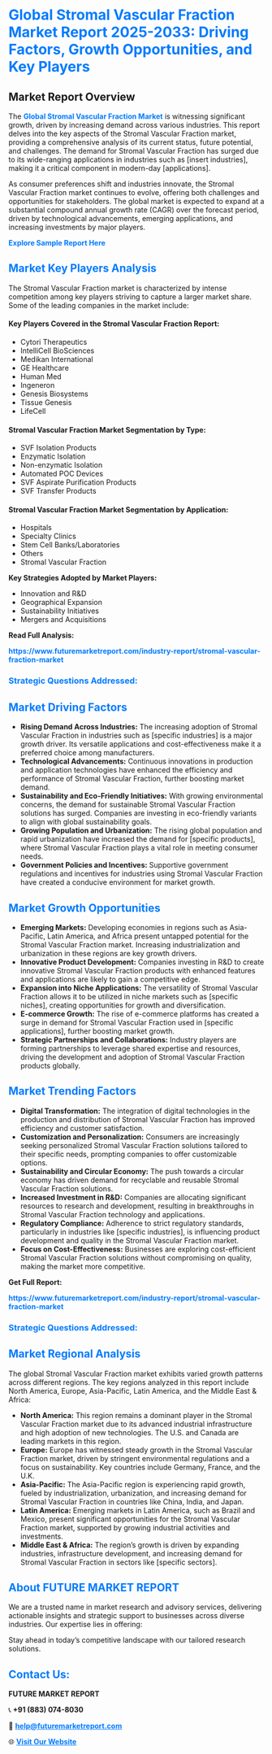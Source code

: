 <h1 style="color: #007BFF;">Global Stromal Vascular Fraction Market Report 2025-2033: Driving Factors, Growth Opportunities, and Key Players</h1>

<section id="overview">
<h2>Market Report Overview</h2>
<p>The <a href="https://www.futuremarketreport.com/industry-report/stromal-vascular-fraction-market" style="color: #007BFF; text-decoration: none;"><strong>Global Stromal Vascular Fraction Market</strong></a> is witnessing significant growth, driven by increasing demand across various industries. This report delves into the key aspects of the Stromal Vascular Fraction market, providing a comprehensive analysis of its current status, future potential, and challenges. The demand for Stromal Vascular Fraction has surged due to its wide-ranging applications in industries such as [insert industries], making it a critical component in modern-day [applications].</p>
<p>As consumer preferences shift and industries innovate, the Stromal Vascular Fraction market continues to evolve, offering both challenges and opportunities for stakeholders. The global market is expected to expand at a substantial compound annual growth rate (CAGR) over the forecast period, driven by technological advancements, emerging applications, and increasing investments by major players.</p>
</section>

<section id="overview">
<p><a href="https://www.futuremarketreport.com/request-sample/reportId=122292" style="color: #007BFF; text-decoration: none;"><strong>Explore Sample Report Here</strong></a></p>
</section>

<section id="key-players">
<h2 style="color: #007BFF;">Market Key Players Analysis</h2>
<p>The Stromal Vascular Fraction market is characterized by intense competition among key players striving to capture a larger market share. Some of the leading companies in the market include:</p>
<h4>Key Players Covered in the Stromal Vascular Fraction Report:</h4>
<ul><li>Cytori Therapeutics</li><li>IntelliCell BioSciences</li><li>Medikan International</li><li>GE Healthcare</li><li>Human Med</li><li>Ingeneron</li><li>Genesis Biosystems</li><li>Tissue Genesis</li><li>LifeCell</li></ul>
<h4>Stromal Vascular Fraction Market Segmentation by Type:</h4>
<ul><li>SVF Isolation Products</li><li>Enzymatic Isolation</li><li>Non-enzymatic Isolation</li><li>Automated POC Devices</li><li>SVF Aspirate Purification Products</li><li>SVF Transfer Products</li></ul>

<h4>Stromal Vascular Fraction Market Segmentation by Application:</h4>
<ul><li>Hospitals</li><li>Specialty Clinics</li><li>Stem Cell Banks/Laboratories</li><li>Others</li><li>Stromal Vascular Fraction</li></ul>
<p><strong>Key Strategies Adopted by Market Players:</strong></p>
<ul>
<li>Innovation and R&D</li>
<li>Geographical Expansion</li>
<li>Sustainability Initiatives</li>
<li>Mergers and Acquisitions</li>
</ul>
</section>

<section>
<p><strong>Read Full Analysis: </strong></p><a href="https://www.futuremarketreport.com/industry-report/stromal-vascular-fraction-market" style="color: #007BFF; text-decoration: none;"><strong>https://www.futuremarketreport.com/industry-report/stromal-vascular-fraction-market</strong></a>
<h3 style="color: #007BFF;">Strategic Questions Addressed:</h3>
</section>

<section id="driving-factors">
<h2 style="color: #007BFF;">Market Driving Factors</h2>
<ul>
<li><strong>Rising Demand Across Industries:</strong> The increasing adoption of Stromal Vascular Fraction in industries such as [specific industries] is a major growth driver. Its versatile applications and cost-effectiveness make it a preferred choice among manufacturers.</li>
<li><strong>Technological Advancements:</strong> Continuous innovations in production and application technologies have enhanced the efficiency and performance of Stromal Vascular Fraction, further boosting market demand.</li>
<li><strong>Sustainability and Eco-Friendly Initiatives:</strong> With growing environmental concerns, the demand for sustainable Stromal Vascular Fraction solutions has surged. Companies are investing in eco-friendly variants to align with global sustainability goals.</li>
<li><strong>Growing Population and Urbanization:</strong> The rising global population and rapid urbanization have increased the demand for [specific products], where Stromal Vascular Fraction plays a vital role in meeting consumer needs.</li>
<li><strong>Government Policies and Incentives:</strong> Supportive government regulations and incentives for industries using Stromal Vascular Fraction have created a conducive environment for market growth.</li>
</ul>
</section>

<section id="growth-opportunities">
<h2 style="color: #007BFF;">Market Growth Opportunities</h2>
<ul>
<li><strong>Emerging Markets:</strong> Developing economies in regions such as Asia-Pacific, Latin America, and Africa present untapped potential for the Stromal Vascular Fraction market. Increasing industrialization and urbanization in these regions are key growth drivers.</li>
<li><strong>Innovative Product Development:</strong> Companies investing in R&D to create innovative Stromal Vascular Fraction products with enhanced features and applications are likely to gain a competitive edge.</li>
<li><strong>Expansion into Niche Applications:</strong> The versatility of Stromal Vascular Fraction allows it to be utilized in niche markets such as [specific niches], creating opportunities for growth and diversification.</li>
<li><strong>E-commerce Growth:</strong> The rise of e-commerce platforms has created a surge in demand for Stromal Vascular Fraction used in [specific applications], further boosting market growth.</li>
<li><strong>Strategic Partnerships and Collaborations:</strong> Industry players are forming partnerships to leverage shared expertise and resources, driving the development and adoption of Stromal Vascular Fraction products globally.</li>
</ul>
</section>

<section id="trending-factors">
<h2 style="color: #007BFF;">Market Trending Factors</h2>
<ul>
<li><strong>Digital Transformation:</strong> The integration of digital technologies in the production and distribution of Stromal Vascular Fraction has improved efficiency and customer satisfaction.</li>
<li><strong>Customization and Personalization:</strong> Consumers are increasingly seeking personalized Stromal Vascular Fraction solutions tailored to their specific needs, prompting companies to offer customizable options.</li>
<li><strong>Sustainability and Circular Economy:</strong> The push towards a circular economy has driven demand for recyclable and reusable Stromal Vascular Fraction solutions.</li>
<li><strong>Increased Investment in R&D:</strong> Companies are allocating significant resources to research and development, resulting in breakthroughs in Stromal Vascular Fraction technology and applications.</li>
<li><strong>Regulatory Compliance:</strong> Adherence to strict regulatory standards, particularly in industries like [specific industries], is influencing product development and quality in the Stromal Vascular Fraction market.</li>
<li><strong>Focus on Cost-Effectiveness:</strong> Businesses are exploring cost-efficient Stromal Vascular Fraction solutions without compromising on quality, making the market more competitive.</li>
</ul>
</section>

<section>
<p><strong>Get Full Report: </strong></p><a href="https://www.futuremarketreport.com/industry-report/stromal-vascular-fraction-market" style="color: #007BFF; text-decoration: none;"><strong>https://www.futuremarketreport.com/industry-report/stromal-vascular-fraction-market</strong></a>
<h3 style="color: #007BFF;">Strategic Questions Addressed:</h3>
</section>


<section id="regional-analysis">
<h2 style="color: #007BFF;">Market Regional Analysis</h2>
<p>The global Stromal Vascular Fraction market exhibits varied growth patterns across different regions. The key regions analyzed in this report include North America, Europe, Asia-Pacific, Latin America, and the Middle East & Africa:</p>
<ul>
<li><strong>North America:</strong> This region remains a dominant player in the Stromal Vascular Fraction market due to its advanced industrial infrastructure and high adoption of new technologies. The U.S. and Canada are leading markets in this region.</li>
<li><strong>Europe:</strong> Europe has witnessed steady growth in the Stromal Vascular Fraction market, driven by stringent environmental regulations and a focus on sustainability. Key countries include Germany, France, and the U.K.</li>
<li><strong>Asia-Pacific:</strong> The Asia-Pacific region is experiencing rapid growth, fueled by industrialization, urbanization, and increasing demand for Stromal Vascular Fraction in countries like China, India, and Japan.</li>
<li><strong>Latin America:</strong> Emerging markets in Latin America, such as Brazil and Mexico, present significant opportunities for the Stromal Vascular Fraction market, supported by growing industrial activities and investments.</li>
<li><strong>Middle East & Africa:</strong> The region’s growth is driven by expanding industries, infrastructure development, and increasing demand for Stromal Vascular Fraction in sectors like [specific sectors].</li>
</ul>
</section>

<footer>
<h2 style="color: #007BFF;">About FUTURE MARKET REPORT</h2>
<p>We are a trusted name in market research and advisory services, delivering actionable insights and strategic support to businesses across diverse industries. Our expertise lies in offering:</p>

<p>Stay ahead in today’s competitive landscape with our tailored research solutions.</p>

<h2 style="color: #007BFF;">Contact Us:</h2>
<p><strong>FUTURE MARKET REPORT</strong></p>
<p>📞 <strong>+91 (883) 074-8030</strong></p>
<p>📧 <strong><a href="mailto:help@futuremarketreport.com" style="color: #007BFF;">help@futuremarketreport.com</a></strong></p>
<p>🌐 <strong><a href="https://www.futuremarketreport.com/" style="color: #007BFF;">Visit Our Website</a></strong></p>
</footer>
